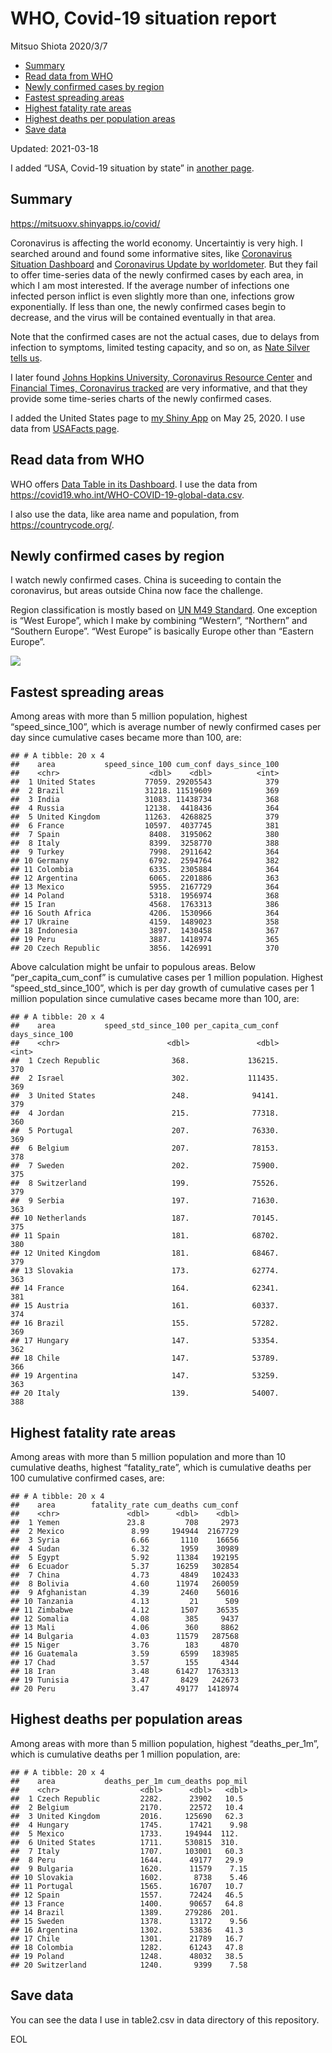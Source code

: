 WHO, Covid-19 situation report
================
Mitsuo Shiota
2020/3/7

-   [Summary](#summary)
-   [Read data from WHO](#read-data-from-who)
-   [Newly confirmed cases by region](#newly-confirmed-cases-by-region)
-   [Fastest spreading areas](#fastest-spreading-areas)
-   [Highest fatality rate areas](#highest-fatality-rate-areas)
-   [Highest deaths per population
    areas](#highest-deaths-per-population-areas)
-   [Save data](#save-data)

Updated: 2021-03-18

I added “USA, Covid-19 situation by state” in [another page](USA.md).

## Summary

<https://mitsuoxv.shinyapps.io/covid/>

Coronavirus is affecting the world economy. Uncertaintiy is very high. I
searched around and found some informative sites, like [Coronavirus
Situation
Dashboard](https://who.maps.arcgis.com/apps/opsdashboard/index.html#/c88e37cfc43b4ed3baf977d77e4a0667)
and [Coronavirus Update by
worldometer](https://www.worldometers.info/coronavirus/). But they fail
to offer time-series data of the newly confirmed cases by each area, in
which I am most interested. If the average number of infections one
infected person inflict is even slightly more than one, infections grow
exponentially. If less than one, the newly confirmed cases begin to
decrease, and the virus will be contained eventually in that area.

Note that the confirmed cases are not the actual cases, due to delays
from infection to symptoms, limited testing capacity, and so on, as
[Nate Silver tells
us](https://fivethirtyeight.com/features/coronavirus-case-counts-are-meaningless/).

I later found [Johns Hopkins University, Coronavirus Resource
Center](https://coronavirus.jhu.edu/) and [Financial Times, Coronavirus
tracked](https://www.ft.com/content/a26fbf7e-48f8-11ea-aeb3-955839e06441)
are very informative, and that they provide some time-series charts of
the newly confirmed cases.

I added the United States page to [my Shiny
App](https://mitsuoxv.shinyapps.io/covid/) on May 25, 2020. I use data
from [USAFacts
page](https://usafacts.org/visualizations/coronavirus-covid-19-spread-map/).

## Read data from WHO

WHO offers [Data Table in its Dashboard](https://covid19.who.int/table).
I use the data from
<https://covid19.who.int/WHO-COVID-19-global-data.csv>.

I also use the data, like area name and population, from
<https://countrycode.org/>.

## Newly confirmed cases by region

I watch newly confirmed cases. China is suceeding to contain the
coronavirus, but areas outside China now face the challenge.

Region classification is mostly based on [UN M49
Standard](https://unstats.un.org/unsd/methodology/m49/). One exception
is “West Europe”, which I make by combining “Western”, “Northern” and
“Southern Europe”. “West Europe” is basically Europe other than “Eastern
Europe”.

![](README_files/figure-gfm/chart-1.png)<!-- -->

## Fastest spreading areas

Among areas with more than 5 million population, highest
“speed\_since\_100”, which is average number of newly confirmed cases
per day since cumulative cases became more than 100, are:

    ## # A tibble: 20 x 4
    ##    area           speed_since_100 cum_conf days_since_100
    ##    <chr>                    <dbl>    <dbl>          <int>
    ##  1 United States           77059. 29205543            379
    ##  2 Brazil                  31218. 11519609            369
    ##  3 India                   31083. 11438734            368
    ##  4 Russia                  12138.  4418436            364
    ##  5 United Kingdom          11263.  4268825            379
    ##  6 France                  10597.  4037745            381
    ##  7 Spain                    8408.  3195062            380
    ##  8 Italy                    8399.  3258770            388
    ##  9 Turkey                   7998.  2911642            364
    ## 10 Germany                  6792.  2594764            382
    ## 11 Colombia                 6335.  2305884            364
    ## 12 Argentina                6065.  2201886            363
    ## 13 Mexico                   5955.  2167729            364
    ## 14 Poland                   5318.  1956974            368
    ## 15 Iran                     4568.  1763313            386
    ## 16 South Africa             4206.  1530966            364
    ## 17 Ukraine                  4159.  1489023            358
    ## 18 Indonesia                3897.  1430458            367
    ## 19 Peru                     3887.  1418974            365
    ## 20 Czech Republic           3856.  1426991            370

Above calculation might be unfair to populous areas. Below
“per\_capita\_cum\_conf” is cumulative cases per 1 million population.
Highest “speed\_std\_since\_100”, which is per day growth of cumulative
cases per 1 million population since cumulative cases became more than
100, are:

    ## # A tibble: 20 x 4
    ##    area           speed_std_since_100 per_capita_cum_conf days_since_100
    ##    <chr>                        <dbl>               <dbl>          <int>
    ##  1 Czech Republic                368.             136215.            370
    ##  2 Israel                        302.             111435.            369
    ##  3 United States                 248.              94141.            379
    ##  4 Jordan                        215.              77318.            360
    ##  5 Portugal                      207.              76330.            369
    ##  6 Belgium                       207.              78153.            378
    ##  7 Sweden                        202.              75900.            375
    ##  8 Switzerland                   199.              75526.            379
    ##  9 Serbia                        197.              71630.            363
    ## 10 Netherlands                   187.              70145.            375
    ## 11 Spain                         181.              68702.            380
    ## 12 United Kingdom                181.              68467.            379
    ## 13 Slovakia                      173.              62774.            363
    ## 14 France                        164.              62341.            381
    ## 15 Austria                       161.              60337.            374
    ## 16 Brazil                        155.              57282.            369
    ## 17 Hungary                       147.              53354.            362
    ## 18 Chile                         147.              53789.            366
    ## 19 Argentina                     147.              53259.            363
    ## 20 Italy                         139.              54007.            388

## Highest fatality rate areas

Among areas with more than 5 million population and more than 10
cumulative deaths, highest “fatality\_rate”, which is cumulative deaths
per 100 cumulative confirmed cases, are:

    ## # A tibble: 20 x 4
    ##    area        fatality_rate cum_deaths cum_conf
    ##    <chr>               <dbl>      <dbl>    <dbl>
    ##  1 Yemen               23.8         708     2973
    ##  2 Mexico               8.99     194944  2167729
    ##  3 Syria                6.66       1110    16656
    ##  4 Sudan                6.32       1959    30989
    ##  5 Egypt                5.92      11384   192195
    ##  6 Ecuador              5.37      16259   302854
    ##  7 China                4.73       4849   102433
    ##  8 Bolivia              4.60      11974   260059
    ##  9 Afghanistan          4.39       2460    56016
    ## 10 Tanzania             4.13         21      509
    ## 11 Zimbabwe             4.12       1507    36535
    ## 12 Somalia              4.08        385     9437
    ## 13 Mali                 4.06        360     8862
    ## 14 Bulgaria             4.03      11579   287568
    ## 15 Niger                3.76        183     4870
    ## 16 Guatemala            3.59       6599   183985
    ## 17 Chad                 3.57        155     4344
    ## 18 Iran                 3.48      61427  1763313
    ## 19 Tunisia              3.47       8429   242673
    ## 20 Peru                 3.47      49177  1418974

## Highest deaths per population areas

Among areas with more than 5 million population, highest
“deaths\_per\_1m”, which is cumulative deaths per 1 million population,
are:

    ## # A tibble: 20 x 4
    ##    area           deaths_per_1m cum_deaths pop_mil
    ##    <chr>                  <dbl>      <dbl>   <dbl>
    ##  1 Czech Republic         2282.      23902   10.5 
    ##  2 Belgium                2170.      22572   10.4 
    ##  3 United Kingdom         2016.     125690   62.3 
    ##  4 Hungary                1745.      17421    9.98
    ##  5 Mexico                 1733.     194944  112.  
    ##  6 United States          1711.     530815  310.  
    ##  7 Italy                  1707.     103001   60.3 
    ##  8 Peru                   1644.      49177   29.9 
    ##  9 Bulgaria               1620.      11579    7.15
    ## 10 Slovakia               1602.       8738    5.46
    ## 11 Portugal               1565.      16707   10.7 
    ## 12 Spain                  1557.      72424   46.5 
    ## 13 France                 1400.      90657   64.8 
    ## 14 Brazil                 1389.     279286  201.  
    ## 15 Sweden                 1378.      13172    9.56
    ## 16 Argentina              1302.      53836   41.3 
    ## 17 Chile                  1301.      21789   16.7 
    ## 18 Colombia               1282.      61243   47.8 
    ## 19 Poland                 1248.      48032   38.5 
    ## 20 Switzerland            1240.       9399    7.58

## Save data

You can see the data I use in table2.csv in data directory of this
repository.

EOL
